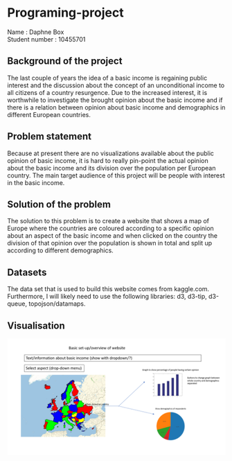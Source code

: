 # Programing-project
Name : Daphne Box  
Student number	: 10455701

## Background of the project
The last couple of years the idea of a basic income is regaining public interest and the discussion about the concept of an unconditional income to all citizens of a country resurgence.
Due to the increased interest, it is worthwhile to investigate the brought opinion about the basic income and if there is a relation between opinion about basic income and demographics in different European countries.

## Problem statement
Because at present there are no visualizations available about the public opinion of basic income, it is hard to really pin-point the actual opinion about the basic income and its division over the population per European country. The main target audience of this project will be people with interest in the basic income. 

## Solution of the problem
The solution to this problem is to create a website that shows a map of Europe where the countries are coloured according to a specific opinion about an aspect of the basic income and when clicked on the country the division of that opinion over the population is shown in total and split up according to different demographics.

## Datasets
The data set that is used to build this website comes from kaggle.com.
Furthermore, I will likely need to use the following libraries: d3, d3-tip, d3-queue, topojson/datamaps.  

## Visualisation
![](doc/basic_idea_webpage.png)

